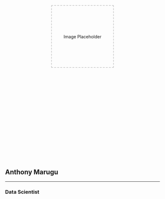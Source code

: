 
<div style="display: flex; justify-content: center; align-items: center; height: 20vh;">
    <div style="width: 200px; height: 200px; background-color:url() #e0e0e0; display: flex; justify-content: center; align-items: center; border: 2px dashed #ccc;">
        <span>Image Placeholder</span>
    </div>
</div>


## Anthony Marugu
<hr>

### Data Scientist

